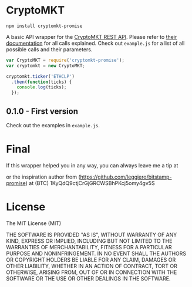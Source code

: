 # CryptoMKT

    npm install cryptomkt-promise

A basic API wrapper for the [CryptoMKT REST API](https://developers.cryptomkt.com/). Please refer to [their documentation](https://developers.cryptomkt.com/) for all calls explained. Check out `example.js` for a list of all possible calls and their parameters.

```javascript
var CryptoMKT = require('cryptomkt-promise');
var cryptomkt = new CryptoMKT;

cryptomkt.ticker('ETHCLP')
  .then(function(ticks) {
    console.log(ticks);  
  });
```
## 0.1.0 - First version

Check out the examples in `example.js`.

# Final

If this wrapper helped you in any way, you can always leave me a tip at 

or the inspiration author from (https://github.com/leggiero/bitstamp-promise) at (BTC) 1KyQdQ9ctjCrGjGRCWSBhPKcj5omy4gv5S

# License

The MIT License (MIT)

THE SOFTWARE IS PROVIDED "AS IS", WITHOUT WARRANTY OF ANY KIND, EXPRESS OR IMPLIED, INCLUDING BUT NOT LIMITED TO THE WARRANTIES OF MERCHANTABILITY, FITNESS FOR A PARTICULAR PURPOSE AND NONINFRINGEMENT. IN NO EVENT SHALL THE AUTHORS OR COPYRIGHT HOLDERS BE LIABLE FOR ANY CLAIM, DAMAGES OR OTHER LIABILITY, WHETHER IN AN ACTION OF CONTRACT, TORT OR OTHERWISE, ARISING FROM, OUT OF OR IN CONNECTION WITH THE SOFTWARE OR THE USE OR OTHER DEALINGS IN THE SOFTWARE.
